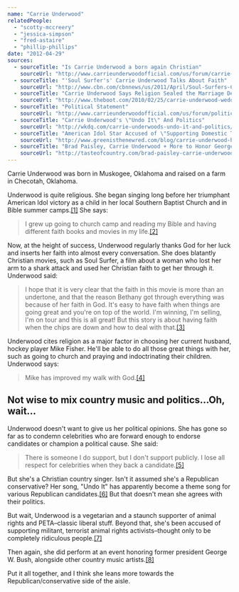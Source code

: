 ```yaml
---
name: "Carrie Underwood"
relatedPeople:
  - "scotty-mccreery"
  - "jessica-simpson"
  - "fred-astaire"
  - "phillip-phillips"
date: "2012-04-29"
sources:
  - sourceTitle: "Is Carrie Underwood a born again Christian"
    sourceUrl: "http://www.carrieunderwoodofficial.com/us/forum/carrie-underwood-born-again-christian"
  - sourceTitle: "'Soul Surfer's' Carrie Underwood Talks About Faith"
    sourceUrl: "http://www.cbn.com/cbnnews/us/2011/April/Soul-Surfers-Carrie-Underwood-Talks-about-Faith/"
  - sourceTitle: "Carrie Underwood Says Religion Sealed the Marriage Deal"
    sourceUrl: "http://www.theboot.com/2010/02/25/carrie-underwood-wedding/"
  - sourceTitle: "Political Statement"
    sourceUrl: "http://www.carrieunderwoodofficial.com/us/forum/political-statement"
  - sourceTitle: "Carrie Underwood's \"Undo It\" And Politics"
    sourceUrl: "http://wkdq.com/carrie-underwoods-undo-it-and-politics/"
  - sourceTitle: "American Idol Star Accused of \"Supporting Domestic Terrorists.\""
    sourceUrl: "http://www.greenisthenewred.com/blog/carrie-underwood-hsus/1488/"
  - sourceTitle: "Brad Paisley, Carrie Underwood + More to Honor George Bush in Star-Studded 'Celebration of Service.'"
    sourceUrl: "http://tasteofcountry.com/brad-paisley-carrie-underwood-george-bush-celebration-of-service/"
---
```


Carrie Underwood was born in Muskogee, Oklahoma and raised on a farm in Checotah, Oklahoma.

Underwood is quite religious. She began singing long before her triumphant American Idol victory as a child in her local Southern Baptist Church and in Bible summer camps.<a class="source-citation" href="#http://www.carrieunderwoodofficial.com/us/forum/carrie-underwood-born-again-christian" title="Is Carrie Underwood a born again Christian">[1]</a> She says:

>I grew up going to church camp and reading my Bible and having different faith books and movies in my life.<a class="source-citation" href="#http://www.cbn.com/cbnnews/us/2011/April/Soul-Surfers-Carrie-Underwood-Talks-about-Faith/" title="&apos;Soul Surfer&apos;s&apos; Carrie Underwood Talks About Faith">[2]</a>

Now, at the height of success, Underwood regularly thanks God for her luck and inserts her faith into almost every conversation. She does blatantly Christian movies, such as Soul Surfer, a film about a woman who lost her arm to a shark attack and used her Christian faith to get her through it. Underwood said:

>I hope that it is very clear that the faith in this movie is more than an undertone, and that the reason Bethany got through everything was because of her faith in God. It's easy to have faith when things are going great and you're on top of the world. I'm winning, I'm selling, I'm on tour and this is all great! But this story is about having faith when the chips are down and how to deal with that.<a class="source-citation" href="#http://www.cbn.com/cbnnews/us/2011/April/Soul-Surfers-Carrie-Underwood-Talks-about-Faith/" title="&apos;Soul Surfer&apos;s&apos; Carrie Underwood Talks About Faith">[3]</a>

Underwood cites religion as a major factor in choosing her current husband, hockey player Mike Fisher. He'll be able to do all those great things with her, such as going to church and praying and indoctrinating their children. Underwood says:

>Mike has improved my walk with God.<a class="source-citation" href="#http://www.theboot.com/2010/02/25/carrie-underwood-wedding/" title="Carrie Underwood Says Religion Sealed the Marriage Deal">[4]</a>

## Not wise to mix country music and politics…Oh, wait…

Underwood doesn't want to give us her political opinions. She has gone so far as to condemn celebrities who are forward enough to endorse candidates or champion a political cause. She said:

>There is someone I do support, but I don't support publicly. I lose all respect for celebrities when they back a candidate.<a class="source-citation" href="#http://www.carrieunderwoodofficial.com/us/forum/political-statement" title="Political Statement">[5]</a>

But she's a Christian country singer. Isn't it assumed she's a Republican conservative? Her song, "Undo It" has apparently become a theme song for various Republican candidates.<a class="source-citation" href="#http://wkdq.com/carrie-underwoods-undo-it-and-politics/" title="Carrie Underwood&apos;s &quot;Undo It&quot; And Politics">[6]</a> But that doesn't mean she agrees with their politics.

But wait, Underwood is a vegetarian and a staunch supporter of animal rights and PETA–classic liberal stuff. Beyond that, she's been accused of supporting militant, terrorist animal rights activists–thought only to be completely ridiculous people.<a class="source-citation" href="#http://www.greenisthenewred.com/blog/carrie-underwood-hsus/1488/" title="American Idol Star Accused of &quot;Supporting Domestic Terrorists.&quot;">[7]</a>

Then again, she did perform at an event honoring former president George W. Bush, alongside other country music artists.<a class="source-citation" href="#http://tasteofcountry.com/brad-paisley-carrie-underwood-george-bush-celebration-of-service/" title="Brad Paisley, Carrie Underwood + More to Honor George Bush in Star-Studded &apos;Celebration of Service.&apos;">[8]</a>

Put it all together, and I think she leans more towards the Republican/conservative side of the aisle.